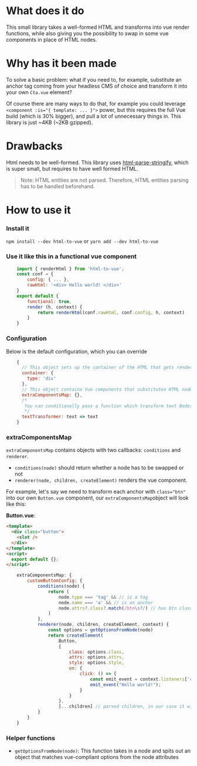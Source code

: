 # What does it do

This small library takes a well-formed HTML and transforms into vue render functions, while also giving you the possibility to swap in some vue components in place of HTML nodes.

# Why has it been made

To solve a basic problem: what if you need to, for example, substitute an anchor tag coming from your headless CMS of choice and transform it into your own `Cta.vue` element?

Of course there are many ways to do that, for example you could leverage `<component :is="{ template: ... }">` power, but this requires the full Vue build (which is 30% bigger), and pull a lot of unnecessary things in. This library is just ~4KB (~2KB gzipped).

# Drawbacks

Html needs to be well-formed. This library uses [html-parse-stringify](https://github.com/HenrikJoreteg/html-parse-stringify), which is super small, but requires to have well formed HTML.

> Note: HTML entities are not parsed. Therefore, HTML entities parsing has to be handled beforehand.

# How to use it

### Install it

`npm install --dev html-to-vue` or `yarn add --dev html-to-vue`

### Use it like this in a functional vue component

```js
    import { renderHtml } from 'html-to-vue';
	const conf = {
		config: { ... },
		rawHtml: '<div> Hello world! </div>'
	}
    export default {
		functional: true,
		render (h, context) {
			return renderHtml(conf.rawHtml, conf.config, h, context)
		}
	}
```

### Configuration

Below is the default configuration, which you can override

```js
	{
	  // This object sets up the container of the HTML that gets rendered
	  container: {
	    type: 'div'
	  },
	  // This object contains Vue components that substitutes HTML node (look at next section)
	  extraComponentsMap: {},
	  /*
	   You can conditionally pass a function which transform text Nodes (e.g.: to handle html entities)
	   */
	  textTransformer: text => text
	}
```

### extraComponentsMap

`extraComponentsMap` contains objects with two callbacks: `conditions` and `renderer`.

- `conditions(node)` should return whether a node has to be swapped or not
- `renderer(node, children, createElement)` renders the vue component.

For example, let's say we need to transform each anchor with `class="btn"` into our own `Button.vue` component, our `extraComponentsMap`object will look like this:

**Button.vue**:

```html
<template>
  <div class="button">
    <slot />
  </div>
</template>
<script>
  export default {};
</script>
```

```js
	extraComponentsMap: {
		customButtonConfig: {
			conditions(node) {
				return (
					node.type === 'tag' && // is a tag
					node.name === 'a' && // is an anchor
					node.attrs?.class?.match(/btn\s?/) // has btn class
				)
			},
			renderer(node, children, createElement, context) {
			    const options = getOptionsFromNode(node)
				return createElement(
					Button,
					{
						class: options.class,
						attrs: options.attrs,
						style: options.style,
						on: {
							click: () => {
								const emit_event = context.listeners['click'];
								emit_event("Hello world!");
							}
						}
					},
					[...children] // parsed children, in our case it will probably be just a text child
			}
		}
	}
```

### Helper functions

- `getOptionsFromNode(node)`:
  This function takes in a node and spits out an object that matches vue-compliant options from the node attributes
